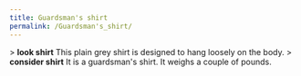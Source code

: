```yaml
---
title: Guardsman's shirt
permalink: /Guardsman's_shirt/
---
```


\> **look shirt**
This plain grey shirt is designed to hang loosely on the body.
\> **consider shirt**
It is a guardsman's shirt.
It weighs a couple of pounds.